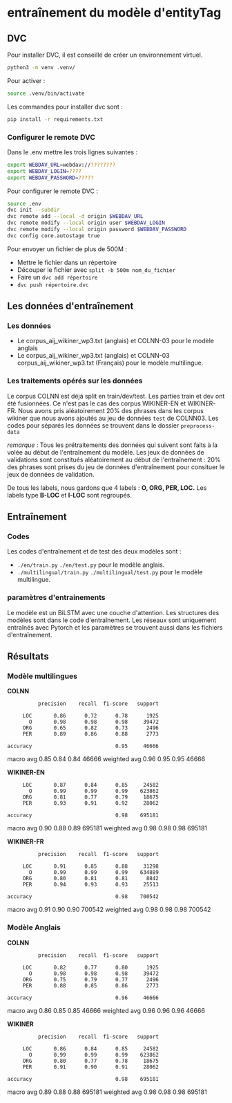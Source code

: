 # entraînement du modèle d'entityTag

## DVC

Pour installer DVC, il est conseillé de créer un environnement virtuel.

```bash
python3 -m venv .venv/
```

Pour activer :

```bash
source .venv/bin/activate
```

Les commandes pour installer dvc sont :

```bash
pip install -r requirements.txt
```

### Configurer le remote DVC

Dans le .env mettre les trois lignes suivantes :

```bash
export WEBDAV_URL=webdav://????????
export WEBDAV_LOGIN=????
export WEBDAV_PASSWORD=?????
```

Pour configurer le remote DVC :

```bash
source .env
dvc init --subdir
dvc remote add --local -d origin $WEBDAV_URL
dvc remote modify --local origin user $WEBDAV_LOGIN
dvc remote modify --local origin password $WEBDAV_PASSWORD
dvc config core.autostage true
```

Pour envoyer un fichier de plus de 500M :

- Mettre le fichier dans un répertoire
- Découper le fichier avec `split -b 500m nom_du_fichier`
- Faire un `dvc add répertoire`
- `dvc push répertoire.dvc`

## Les données d'entraînement

### Les données

- Le corpus_aij_wikiner_wp3.txt (anglais) et COLNN-03 pour le modèle anglais
- Le corpus_aij_wikiner_wp3.txt (anglais) et COLNN-03 corpus_aij_wikiner_wp3.txt (Français) pour le modèle multilingue.

### Les traitements opérés sur les données

Le corpus COLNN est déjà split en train/dev/test. Les parties train et dev ont été fusionnées.
Ce n'est pas le cas des corpus WIKINER-EN et WIKINER-FR. Nous avons pris aléatoirement 20% des phrases dans les corpus wikiner que nous avons ajoutés au jeu de données `test` de COLNN03. Les codes pour séparés les données se trouvent dans le dossier `preprocess-data`

*remarque* : Tous les prétraitements des données qui suivent sont faits à la volée au début de l'entraînement du modèle.
Les jeux de données de validations sont constitués aléatoirement au début de l'entraînement : 20% des phrases sont prises du jeu de données d'entraînement pour consituer le jeux de données de validation.

De tous les labels, nous gardons que 4 labels : **O, ORG, PER, LOC.**
Les labels type **B-LOC** et **I-LOC** sont regroupés.

## Entraînement

### Codes

Les codes d'entraînement et de test des deux modèles sont :

- `./en/train.py` `./en/test.py` pour le modèle anglais.
- `./multilingual/train.py` `./multilingual/test.py` pour le modèle multilingue.

### paramètres d'entrainements

Le modèle est un BiLSTM avec une couche d'attention. Les structures des modèles sont dans le code d'entraînement.
Les réseaux sont uniquement entraînés avec Pytorch et les paramètres se trouvent aussi dans les fichiers d'entraînement.

## Résultats

### Modèle multilingues

**COLNN**

              precision    recall  f1-score   support

         LOC       0.86      0.72      0.78      1925
           O       0.98      0.98      0.98     39472
         ORG       0.65      0.82      0.73      2496
         PER       0.89      0.86      0.88      2773

    accuracy                           0.95     46666
   macro avg       0.85      0.84      0.84     46666
weighted avg       0.96      0.95      0.95     46666

**WIKINER-EN**

         LOC       0.87      0.84      0.85     24582
           O       0.99      0.99      0.99    623862
         ORG       0.81      0.77      0.79     18675
         PER       0.93      0.91      0.92     28062

    accuracy                           0.98    695181
   macro avg       0.90      0.88      0.89    695181
weighted avg       0.98      0.98      0.98    695181


**WIKINER-FR**

              precision    recall  f1-score   support

         LOC       0.91      0.85      0.88     31298
           O       0.99      0.99      0.99    634889
         ORG       0.80      0.81      0.81      8842
         PER       0.94      0.93      0.93     25513

    accuracy                           0.98    700542
   macro avg       0.91      0.90      0.90    700542
weighted avg       0.98      0.98      0.98    700542


### Modèle Anglais

**COLNN**

              precision    recall  f1-score   support

         LOC       0.82      0.77      0.80      1925
           O       0.98      0.98      0.98     39472
         ORG       0.75      0.79      0.77      2496
         PER       0.88      0.85      0.86      2773

    accuracy                           0.96     46666
   macro avg       0.86      0.85      0.85     46666
weighted avg       0.96      0.96      0.96     46666

**WIKINER**

              precision    recall  f1-score   support

         LOC       0.86      0.84      0.85     24582
           O       0.99      0.99      0.99    623862
         ORG       0.80      0.77      0.78     18675
         PER       0.91      0.90      0.91     28062

    accuracy                           0.98    695181
   macro avg       0.89      0.88      0.88    695181
weighted avg       0.98      0.98      0.98    695181